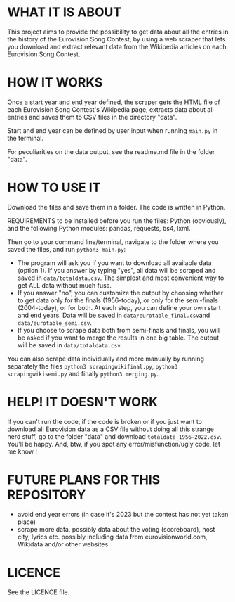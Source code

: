 # WHAT IT IS ABOUT
This project aims to provide the possibility to get data about all the entries in the history of the Eurovision Song Contest, by using a web scraper that lets you download and extract relevant data from the Wikipedia articles on each Eurovision Song Contest.

# HOW IT WORKS
Once a start year and end year defined, the scraper gets the HTML file of each Eurovision Song Contest's Wikipedia page, extracts data about all entries and saves them to CSV files in the directory "data".

Start and end year can be defined by user input when running `main.py` in the terminal.

For peculiarities on the data output, see the readme.md file in the folder "data".

# HOW TO USE IT
Download the files and save them in a folder. The code is written in Python.

REQUIREMENTS to be installed before you run the files: Python (obviously), and the following Python modules: 
pandas, requests, bs4, lxml.

Then go to your command line/terminal, navigate to the folder where you saved the files, and run `python3 main.py`:
- The program will ask you if you want to download all available data (option 1). If you answer by typing "yes", all data will be scraped and saved in `data/totaldata.csv`. The simplest and most convenient way to get ALL data without much fuss.
- If you answer "no", you can customize the output by choosing whether to get data only for the finals (1956-today), or only for the semi-finals (2004-today), or for both. At each step, you can define your own start and end years. Data will be saved in `data/eurotable_final.csv`and `data/eurotable_semi.csv`.
- If you choose to scrape data both from semi-finals and finals, you will be asked if you want to merge the results in one big table. The output will be saved in `data/totaldata.csv`.

You can also scrape data individually and more manually by running separately the files `python3 scrapingwikifinal.py`, `python3 scrapingwikisemi.py` and finally `python3 merging.py`.

# HELP! IT DOESN'T WORK
If you can't run the code, if the code is broken or if you just want to download all Eurovision data as a CSV file without doing all this strange nerd stuff, go to the folder "data" and download `totaldata_1956-2022.csv`. You'll be happy.
And, btw, if you spot any error/misfunction/ugly code, let me know !

# FUTURE PLANS FOR THIS REPOSITORY
- avoid end year errors (in case it's 2023 but the contest has not yet taken place)
- scrape more data, possibly data about the voting (scoreboard), host city, lyrics etc. possibly including data from eurovisionworld.com, Wikidata and/or other websites

# LICENCE
See the LICENCE file.
